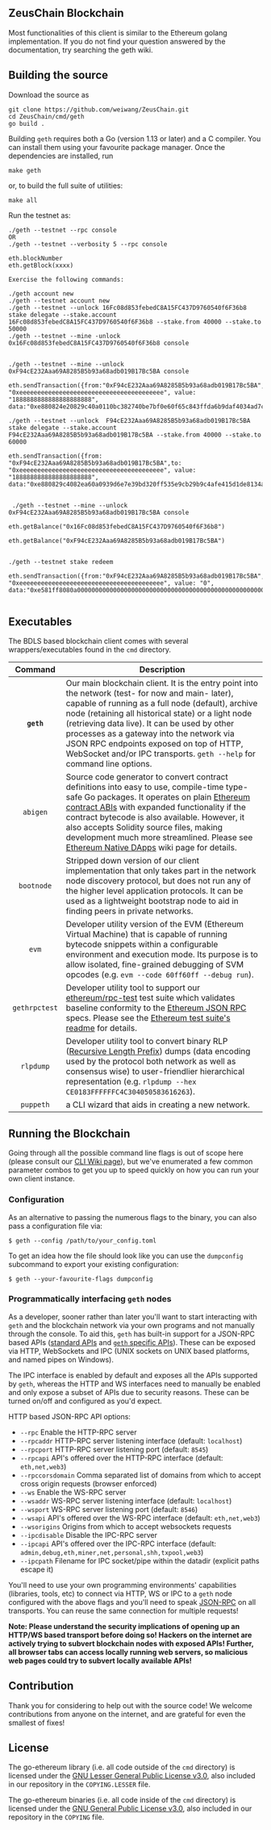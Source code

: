 ## ZeusChain Blockchain

Most functionalities of this client is similar to the Ethereum golang implementation. If you do not find your question answered by the documentation, try searching the geth wiki.

## Building the source

Download the source as
```
git clone https://github.com/weiwang/ZeusChain.git
cd ZeusChain/cmd/geth
go build .
```

Building `geth` requires both a Go (version 1.13 or later) and a C compiler. You can install
them using your favourite package manager. Once the dependencies are installed, run

```shell
make geth
```

or, to build the full suite of utilities:

```shell
make all
```

Run the testnet as:
```
./geth --testnet --rpc console
OR
./geth --testnet --verbosity 5 --rpc console

eth.blockNumber
eth.getBlock(xxxx)

Exercise the following commands:

./geth account new
./geth --testnet account new
./geth --testnet --unlock 16Fc08d853febedC8A15FC437D9760540f6F36b8  stake delegate --stake.account 16Fc08d853febedC8A15FC437D9760540f6F36b8 --stake.from 40000 --stake.to 50000
./geth --testnet --mine -unlock 0x16Fc08d853febedC8A15FC437D9760540f6F36b8 console


./geth --testnet --mine --unlock 0xF94cE232Aaa69A8285B5b93a68adb019B17Bc5BA console

eth.sendTransaction({from:"0xF94cE232Aaa69A8285B5b93a68adb019B17Bc5BA",to: "0xeeeeeeeeeeeeeeeeeeeeeeeeeeeeeeeeeeeeeeee", value: "1888888888888888888888", data:"0xe880824e20829c40a0110bc382740be7bf0e60f65c843ffda6b9daf4034ad7cb85f887e7698340020d"})

./geth --testnet --unlock  F94cE232Aaa69A8285B5b93a68adb019B17Bc5BA  stake delegate --stake.account  F94cE232Aaa69A8285B5b93a68adb019B17Bc5BA --stake.from 40000 --stake.to 60000

eth.sendTransaction({from: "0xF94cE232Aaa69A8285B5b93a68adb019B17Bc5BA",to: "0xeeeeeeeeeeeeeeeeeeeeeeeeeeeeeeeeeeeeeeee", value: "1888888888888888888888", data:"0xe880829c4082ea60a0939d6e7e39bd320ff535e9cb29b9c4afe415d1de8134aa4812958e00e1af40ac"})


 ./geth --testnet --mine --unlock 0xF94cE232Aaa69A8285B5b93a68adb019B17Bc5BA console 

eth.getBalance("0x16Fc08d853febedC8A15FC437D9760540f6F36b8")

eth.getBalance("0xF94cE232Aaa69A8285B5b93a68adb019B17Bc5BA")


./geth --testnet stake redeem

eth.sendTransaction({from:"0xF94cE232Aaa69A8285B5b93a68adb019B17Bc5BA",to: "0xeeeeeeeeeeeeeeeeeeeeeeeeeeeeeeeeeeeeeeee", value: "0", data:"0xe581ff8080a00000000000000000000000000000000000000000000000000000000000000000"})


```

## Executables

The BDLS based blockchain client comes with several wrappers/executables found in the `cmd`
directory.

|    Command    | Description                                                                                                                                                                                                                                                                                                                                                                                                                                                                                                                                          |
| :-----------: | ---------------------------------------------------------------------------------------------------------------------------------------------------------------------------------------------------------------------------------------------------------------------------------------------------------------------------------------------------------------------------------------------------------------------------------------------------------------------------------------------------------------------------------------------------- |
|  **`geth`**   | Our main blockchain client. It is the entry point into the network (test- for now and main- later), capable of running as a full node (default), archive node (retaining all historical state) or a light node (retrieving data live). It can be used by other processes as a gateway into the network via JSON RPC endpoints exposed on top of HTTP, WebSocket and/or IPC transports. `geth --help` for command line options.          |
|   `abigen`    | Source code generator to convert contract definitions into easy to use, compile-time type-safe Go packages. It operates on plain [Ethereum contract ABIs](https://github.com/ethereum/wiki/wiki/Ethereum-Contract-ABI) with expanded functionality if the contract bytecode is also available. However, it also accepts Solidity source files, making development much more streamlined. Please see [Ethereum Native DApps](https://github.com/ethereum/go-ethereum/wiki/Native-DApps:-Go-bindings-to-Ethereum-contracts) wiki page for details. |
|  `bootnode`   | Stripped down version of our client implementation that only takes part in the network node discovery protocol, but does not run any of the higher level application protocols. It can be used as a lightweight bootstrap node to aid in finding peers in private networks.                                                                                                                                                                                                                                                                 |
|     `evm`     | Developer utility version of the EVM (Ethereum Virtual Machine) that is capable of running bytecode snippets within a configurable environment and execution mode. Its purpose is to allow isolated, fine-grained debugging of SVM opcodes (e.g. `evm --code 60ff60ff --debug run`).                                                                                                                                                                                                                                                                     |
| `gethrpctest` | Developer utility tool to support our [ethereum/rpc-test](https://github.com/ethereum/rpc-tests) test suite which validates baseline conformity to the [Ethereum JSON RPC](https://github.com/ethereum/wiki/wiki/JSON-RPC) specs. Please see the [Ethereum test suite's readme](https://github.com/ethereum/rpc-tests/blob/master/README.md) for details.                                                                                                                                                                                                     |
|   `rlpdump`   | Developer utility tool to convert binary RLP ([Recursive Length Prefix](https://github.com/ethereum/wiki/wiki/RLP)) dumps (data encoding used by the protocol both network as well as consensus wise) to user-friendlier hierarchical representation (e.g. `rlpdump --hex CE0183FFFFFFC4C304050583616263`).                                                                                                                                                                                                                                 |
|   `puppeth`   | a CLI wizard that aids in creating a new network.                                                                                                                                                                                                                                                                                                                                                                                                                                                                                           |

## Running the Blockchain

Going through all the possible command line flags is out of scope here (please consult our
[CLI Wiki page](https://github.com/ethereum/go-ethereum/wiki/Command-Line-Options)),
but we've enumerated a few common parameter combos to get you up to speed quickly
on how you can run your own client instance.


### Configuration

As an alternative to passing the numerous flags to the binary, you can also pass a
configuration file via:

```shell
$ geth --config /path/to/your_config.toml
```

To get an idea how the file should look like you can use the `dumpconfig` subcommand to
export your existing configuration:

```shell
$ geth --your-favourite-flags dumpconfig
```


### Programmatically interfacing `geth` nodes

As a developer, sooner rather than later you'll want to start interacting with `geth` and the
blockchain network via your own programs and not manually through the console. To aid
this, `geth` has built-in support for a JSON-RPC based APIs ([standard APIs](https://github.com/ethereum/wiki/wiki/JSON-RPC)
and [`geth` specific APIs](https://github.com/ethereum/go-ethereum/wiki/Management-APIs)).
These can be exposed via HTTP, WebSockets and IPC (UNIX sockets on UNIX based
platforms, and named pipes on Windows).

The IPC interface is enabled by default and exposes all the APIs supported by `geth`,
whereas the HTTP and WS interfaces need to manually be enabled and only expose a
subset of APIs due to security reasons. These can be turned on/off and configured as
you'd expect.

HTTP based JSON-RPC API options:

  * `--rpc` Enable the HTTP-RPC server
  * `--rpcaddr` HTTP-RPC server listening interface (default: `localhost`)
  * `--rpcport` HTTP-RPC server listening port (default: `8545`)
  * `--rpcapi` API's offered over the HTTP-RPC interface (default: `eth,net,web3`)
  * `--rpccorsdomain` Comma separated list of domains from which to accept cross origin requests (browser enforced)
  * `--ws` Enable the WS-RPC server
  * `--wsaddr` WS-RPC server listening interface (default: `localhost`)
  * `--wsport` WS-RPC server listening port (default: `8546`)
  * `--wsapi` API's offered over the WS-RPC interface (default: `eth,net,web3`)
  * `--wsorigins` Origins from which to accept websockets requests
  * `--ipcdisable` Disable the IPC-RPC server
  * `--ipcapi` API's offered over the IPC-RPC interface (default: `admin,debug,eth,miner,net,personal,shh,txpool,web3`)
  * `--ipcpath` Filename for IPC socket/pipe within the datadir (explicit paths escape it)

You'll need to use your own programming environments' capabilities (libraries, tools, etc) to
connect via HTTP, WS or IPC to a `geth` node configured with the above flags and you'll
need to speak [JSON-RPC](https://www.jsonrpc.org/specification) on all transports. You
can reuse the same connection for multiple requests!

**Note: Please understand the security implications of opening up an HTTP/WS based
transport before doing so! Hackers on the internet are actively trying to subvert
blockchain nodes with exposed APIs! Further, all browser tabs can access locally
running web servers, so malicious web pages could try to subvert locally available
APIs!**


## Contribution

Thank you for considering to help out with the source code! We welcome contributions
from anyone on the internet, and are grateful for even the smallest of fixes!


## License

The go-ethereum library (i.e. all code outside of the `cmd` directory) is licensed under the
[GNU Lesser General Public License v3.0](https://www.gnu.org/licenses/lgpl-3.0.en.html),
also included in our repository in the `COPYING.LESSER` file.

The go-ethereum binaries (i.e. all code inside of the `cmd` directory) is licensed under the
[GNU General Public License v3.0](https://www.gnu.org/licenses/gpl-3.0.en.html), also
included in our repository in the `COPYING` file.
